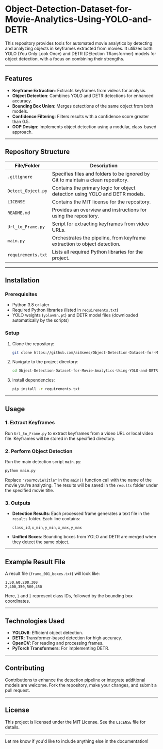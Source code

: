 # Object-Detection-Dataset-for-Movie-Analytics-Using-YOLO-and-DETR

This repository provides tools for automated movie analytics by detecting and analyzing objects in keyframes extracted from movies. It utilizes both YOLO (You Only Look Once) and DETR (DEtection TRansformer) models for object detection, with a focus on combining their strengths.

---

## Features

- **Keyframe Extraction**: Extracts keyframes from videos for analysis.
- **Object Detection**: Combines YOLO and DETR detections for enhanced accuracy.
- **Bounding Box Union**: Merges detections of the same object from both models.
- **Confidence Filtering**: Filters results with a confidence score greater than 0.5.
- **OOP Design**: Implements object detection using a modular, class-based approach.

---

## Repository Structure

| File/Folder         | Description                                                                           |
|---------------------|---------------------------------------------------------------------------------------|
| `.gitignore`        | Specifies files and folders to be ignored by Git to maintain a clean repository.     |
| `Detect_Object.py`  | Contains the primary logic for object detection using YOLO and DETR models.          |
| `LICENSE`           | Contains the MIT license for the repository.                                         |
| `README.md`         | Provides an overview and instructions for using the repository.                      |
| `Url_to_Frame.py`   | Script for extracting keyframes from video URLs.                                      |
| `main.py`           | Orchestrates the pipeline, from keyframe extraction to object detection.             |
| `requirements.txt`  | Lists all required Python libraries for the project.                                 |

---

## Installation

### Prerequisites

- Python 3.8 or later
- Required Python libraries (listed in `requirements.txt`)
- YOLO weights (`yolov8n.pt`) and DETR model files (downloaded automatically by the scripts)

### Setup

1. Clone the repository:
   ```bash
   git clone https://github.com/ai4sees/Object-Detection-Dataset-for-Movie-Analytics-Using-YOLO-and-DETR.git
   ```

2. Navigate to the project directory:
   ```bash
   cd Object-Detection-Dataset-for-Movie-Analytics-Using-YOLO-and-DETR
   ```

3. Install dependencies:
   ```bash
   pip install -r requirements.txt
   ```

---

## Usage

### 1. Extract Keyframes

Run `Url_to_Frame.py` to extract keyframes from a video URL or local video file. Keyframes will be stored in the specified directory.

### 2. Perform Object Detection

Run the main detection script `main.py`:
```bash
python main.py
```

Replace `"YourMovieTitle"` in the `main()` function call with the name of the movie you're analyzing. The results will be saved in the `results` folder under the specified movie title.

### 3. Outputs

- **Detection Results**: Each processed frame generates a text file in the `results` folder. Each line contains:
  ```
  class_id,x_min,y_min,x_max,y_max
  ```
- **Unified Boxes**: Bounding boxes from YOLO and DETR are merged when they detect the same object.

---

## Example Result File

A result file (`frame_001_boxes.txt`) will look like:
```
1,50,60,200,300
2,400,350,500,450
```
Here, `1` and `2` represent class IDs, followed by the bounding box coordinates.

---

## Technologies Used

- **YOLOv8**: Efficient object detection.
- **DETR**: Transformer-based detection for high accuracy.
- **OpenCV**: For reading and processing frames.
- **PyTorch Transformers**: For implementing DETR.

---

## Contributing

Contributions to enhance the detection pipeline or integrate additional models are welcome. Fork the repository, make your changes, and submit a pull request.

---

## License

This project is licensed under the MIT License. See the `LICENSE` file for details.

---

Let me know if you'd like to include anything else in the documentation!
